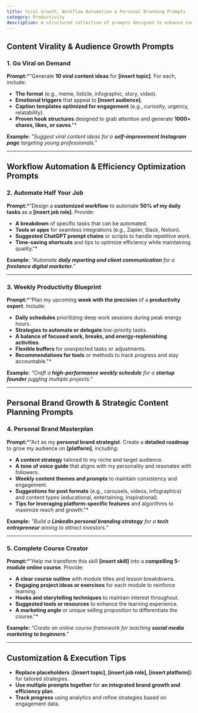 ```yaml
---
title: Viral Growth, Workflow Automation & Personal Branding Prompts  
category: Productivity  
description: A structured collection of prompts designed to enhance content virality, automate workflows, optimize productivity, and develop personal brand growth strategies.
---
```

## **Content Virality & Audience Growth Prompts**

### **1. Go Viral on Demand**

**Prompt:***"Generate **10 viral content ideas** for **[insert topic]**. For each, include:

- **The format** (e.g., meme, listicle, infographic, story, video).
- **Emotional triggers** that appeal to **[insert audience]**.
- **Caption templates optimized for engagement** (e.g., curiosity, urgency, relatability).
- **Proven hook structures** designed to grab attention and generate **1000+ shares, likes, or saves**."*

**Example:**
*"Suggest viral content ideas for a **self-improvement Instagram page** targeting young professionals."*

---

## **Workflow Automation & Efficiency Optimization Prompts**

### **2. Automate Half Your Job**

**Prompt:***"Design a **customized workflow** to automate **50% of my daily tasks** as a **[insert job role]**. Provide:

- **A breakdown** of specific tasks that can be automated.
- **Tools or apps** for seamless integrations (e.g., Zapier, Slack, Notion).
- **Suggested ChatGPT prompt chains** or scripts to handle repetitive work.
- **Time-saving shortcuts** and tips to optimize efficiency while maintaining quality."*

**Example:**
*"Automate **daily reporting and client communication** for a **freelance digital marketer**."*

---

### **3. Weekly Productivity Blueprint**

**Prompt:***"Plan my upcoming **week with the precision** of a **productivity expert**. Include:

- **Daily schedules** prioritizing deep work sessions during peak energy hours.
- **Strategies to automate or delegate** low-priority tasks.
- **A balance of focused work, breaks, and energy-replenishing activities**.
- **Flexible buffers** for unexpected tasks or adjustments.
- **Recommendations for tools** or methods to track progress and stay accountable."*

**Example:**
*"Craft a **high-performance weekly schedule** for a **startup founder** juggling multiple projects."*

---

## **Personal Brand Growth & Strategic Content Planning Prompts**

### **4. Personal Brand Masterplan**

**Prompt:***"Act as my **personal brand strategist**. Create a **detailed roadmap** to grow my audience on **[platform]**, including:

- **A content strategy** tailored to my niche and target audience.
- **A tone of voice guide** that aligns with my personality and resonates with followers.
- **Weekly content themes and prompts** to maintain consistency and engagement.
- **Suggestions for post formats** (e.g., carousels, videos, infographics) and content types (educational, entertaining, inspirational).
- **Tips for leveraging platform-specific features** and algorithms to maximize reach and growth."*

**Example:**
*"Build a **LinkedIn personal branding strategy** for a **tech entrepreneur** aiming to attract investors."*

---

### **5. Complete Course Creator**

**Prompt:***"Help me transform this skill **[insert skill]** into a **compelling 5-module online course**. Provide:

- **A clear course outline** with module titles and lesson breakdowns.
- **Engaging project ideas or exercises** for each module to reinforce learning.
- **Hooks and storytelling techniques** to maintain interest throughout.
- **Suggested tools or resources** to enhance the learning experience.
- **A marketing angle** or unique selling proposition to differentiate the course."*

**Example:**
*"Create an online course framework for teaching **social media marketing to beginners**."*

---

## **Customization & Execution Tips**

- **Replace placeholders** (**[insert topic], [insert job role], [insert platform]**) for tailored strategies.
- **Use multiple prompts together** for **an integrated brand growth and efficiency plan**.
- **Track progress** using analytics and refine strategies based on engagement data.
